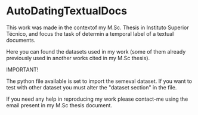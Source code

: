 # AutoDatingTextualDocs

This work was made in the contextof my M.Sc. Thesis in Instituto Superior Técnico, and focus the task of determin a temporal label of a textual documents.

Here you can found the datasets used in my work (some of them already previously used in another works cited in my M.Sc thesis).

IMPORTANT!

The python file available is set to import the semeval dataset. If you want to test with other dataset you must alter the "dataset section" in the file.

If you need any help in reproducing my work please contact-me using the email present in my M.Sc thesis document.
